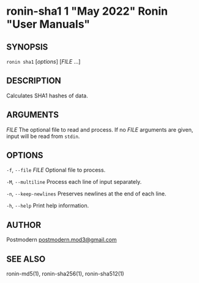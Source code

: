 # ronin-sha1 1 "May 2022" Ronin "User Manuals"

## SYNOPSIS

`ronin sha1` [*options*] [*FILE* ...]

## DESCRIPTION

Calculates SHA1 hashes of data.

## ARGUMENTS

*FILE*
  The optional file to read and process. If no *FILE* arguments are given,
  input will be read from `stdin`.

## OPTIONS

`-f`, `--file` *FILE*
  Optional file to process.

`-M`, `--multiline`
  Process each line of input separately.

`-n`, `--keep-newlines`
  Preserves newlines at the end of each line.

`-h`, `--help`
  Print help information.

## AUTHOR

Postmodern <postmodern.mod3@gmail.com>

## SEE ALSO

ronin-md5(1), ronin-sha256(1), ronin-sha512(1)
